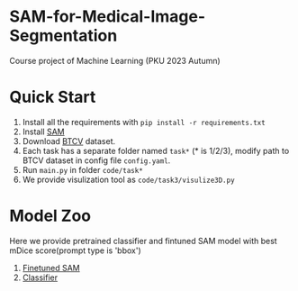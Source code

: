 # SAM-for-Medical-Image-Segmentation
Course project of Machine Learning (PKU 2023 Autumn)

# Quick Start
1. Install all the requirements with `pip install -r requirements.txt`
2. Install [SAM](https://github.com/facebookresearch/segment-anything/tree/main)
3. Download [BTCV](https://www.synapse.org/#!Synapse:syn3193805/wiki/217752) dataset.
4. Each task has a separate folder named `task*` (* is 1/2/3), modify path to BTCV dataset in config file `config.yaml`.  
5. Run `main.py` in folder `code/task*`
6. We provide visulization tool as `code/task3/visulize3D.py`

# Model Zoo
Here we provide pretrained classifier and fintuned SAM model with best mDice score(prompt type is 'bbox')
1. [Finetuned SAM]()
2. [Classifier]()

